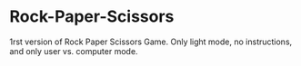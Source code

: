 # Rock-Paper-Scissors
1rst version of Rock Paper Scissors Game. Only light mode, no instructions, and only user vs. computer mode.
